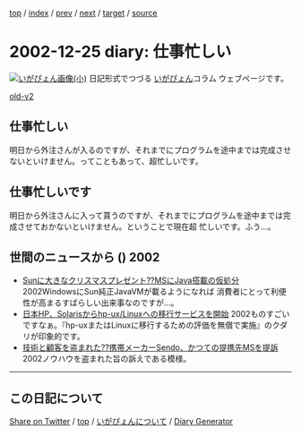[top](https://igapyon.github.io/diary/) 
 / [index](https://igapyon.github.io/diary/2002/index.html) 
 / [prev](https://igapyon.github.io/diary/2002/ig021220.html) 
 / [next](https://igapyon.github.io/diary/2002/ig021228.html) 
 / [target](https://igapyon.github.io/diary/2002/ig021225.html) 
 / [source](https://github.com/igapyon/diary/blob/gh-pages/2002/ig021225.html.src.md) 

2002-12-25 diary: 仕事忙しい
=====================================================================================================
[![いがぴょん画像(小)](https://igapyon.github.io/diary/images/iga200306s.jpg "いがぴょん")](https://igapyon.github.io/diary/memo/memoigapyon.html) 日記形式でつづる [いがぴょん](https://igapyon.github.io/diary/memo/memoigapyon.html)コラム ウェブページです。

[old-v2](ig021225-orig.html)

## 仕事忙しい

明日から外注さんが入るのですが、それまでにプログラムを途中までは完成させないといけません。ってこともあって、超忙しいです。


## 仕事忙しいです

明日から外注さんに入って貰うのですが、それまでにプログラムを途中までは完成させておかないといけません。ということで現在超 忙しいです。ふう…。

## 世間のニュースから () 2002

* [Sunに大きなクリスマスプレゼント??MSにJava搭載の仮処分](http://www.zdnet.co.jp/news/0212/24/ne00_msjava.html)  2002WindowsにSun純正JavaVMが載るようになれば 消費者にとって利便性が高まるすばらしい出来事なのですが…。
* [日本HP、Solarisからhp-ux/Linuxへの移行サービスを開始](http://linux.ascii24.com/linux/news/today/2002/12/20/640831-000.html)  2002ものすごいですなぁ。『hp-uxまたはLinuxに移行するための評価を無償で実施』のクダリが印象的です。
* [技術と顧客を盗まれた??携帯メーカーSendo、かつての提携先MSを提訴](http://www.zdnet.co.jp/news/0212/24/xert_sendo.html)  2002ノウハウを盗まれた旨の訴えである模様。

----------------------------------------------------------------------------------------------------

## この日記について

[Share on Twitter](https://twitter.com/intent/tweet?hashtags=igapyon%2Cdiary%2C%E3%81%84%E3%81%8C%E3%81%B4%E3%82%87%E3%82%93&text=%E4%BB%95%E4%BA%8B%E5%BF%99%E3%81%97%E3%81%84&url=https%3A%2F%2Figapyon.github.io%2Fdiary%2F2002%2Fig021225.html) / [top](../index.html) / [いがぴょんについて](https://igapyon.github.io/diary/memo/memoigapyon.html) / [Diary Generator](https://github.com/igapyon/igapyonv3)
